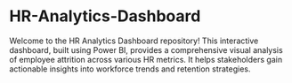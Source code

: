 # HR-Analytics-Dashboard
Welcome to the HR Analytics Dashboard repository! This interactive dashboard, built using Power BI, provides a comprehensive visual analysis of employee attrition across various HR metrics. It helps stakeholders gain actionable insights into workforce trends and retention strategies.
